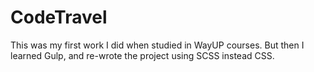 # CodeTravel
This was my first work I did when studied in WayUP courses.
But then I learned Gulp, and re-wrote the project using SCSS instead CSS.
